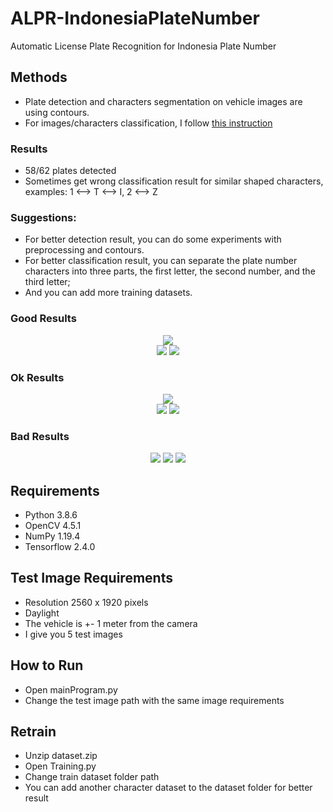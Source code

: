 # ALPR-IndonesiaPlateNumber
Automatic License Plate Recognition for Indonesia Plate Number<br>

## Methods
- Plate detection and characters segmentation on vehicle images are using contours.<br>
- For images/characters classification, I follow [this instruction](https://www.tensorflow.org/tutorials/images/classification)

### Results
- 58/62 plates detected
- Sometimes get wrong classification result for similar shaped characters, examples: 1 <--> T <--> I, 2 <--> Z

### Suggestions:
- For better detection result, you can do some experiments with preprocessing and contours.<br>
- For better classification result, you can separate the plate number characters into three parts, the first letter, the second number, and the third letter;<br>
- And you can add more training datasets. 

### Good Results

<p align="center">
  <img src="https://user-images.githubusercontent.com/56859155/105789180-89779680-5fb4-11eb-9671-b2ae356a4cb2.png" /><br>
  <img src="https://user-images.githubusercontent.com/56859155/105789470-13bffa80-5fb5-11eb-8c43-b19b238ca961.jpg" />
  <img src="https://user-images.githubusercontent.com/56859155/105787942-0d7c4f00-5fb2-11eb-96ee-3f42c8b242c4.png" />
</p>

### Ok Results

<p align="center">
  <img src="https://user-images.githubusercontent.com/56859155/105789213-9a280c80-5fb4-11eb-9ea7-4af89f555631.png"/><br>
  <img src="https://user-images.githubusercontent.com/56859155/105787793-c42bff80-5fb1-11eb-8eb8-468d4ccebff4.jpg"/>
  <img src="https://user-images.githubusercontent.com/56859155/105789172-84b2e280-5fb4-11eb-90d8-2c2783c6c6bd.png"/>
</p>

### Bad Results

<p align="center">
  <img src="https://user-images.githubusercontent.com/56859155/105787785-c1c9a580-5fb1-11eb-8d71-4555b1aadf15.jpg"/>
  <img src="https://user-images.githubusercontent.com/56859155/105787797-c5f5c300-5fb1-11eb-8e6b-12ef7b108ab1.jpg"/>
  <img src="https://user-images.githubusercontent.com/56859155/105787801-c68e5980-5fb1-11eb-89e4-84bf50d802ae.jpg"/>
</p>

## Requirements
- Python 3.8.6
- OpenCV 4.5.1
- NumPy 1.19.4
- Tensorflow 2.4.0

## Test Image Requirements
- Resolution 2560 x 1920 pixels
- Daylight
- The vehicle is +- 1 meter from the camera
- I give you 5 test images

## How to Run
- Open mainProgram.py
- Change the test image path with the same image requirements

## Retrain
- Unzip dataset.zip
- Open Training.py
- Change train dataset folder path
- You can add another character dataset to the dataset folder for better result
